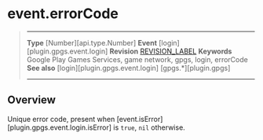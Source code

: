 # event.errorCode

> --------------------- ------------------------------------------------------------------------------------------
> __Type__              [Number][api.type.Number]
> __Event__             [login][plugin.gpgs.event.login]
> __Revision__          [REVISION_LABEL](REVISION_URL)
> __Keywords__          Google Play Games Services, game network, gpgs, login, errorCode
> __See also__          [login][plugin.gpgs.event.login]
>						[gpgs.*][plugin.gpgs]
> --------------------- ------------------------------------------------------------------------------------------

## Overview

Unique error code, present when [event.isError][plugin.gpgs.event.login.isError] is `true`, `nil` otherwise.